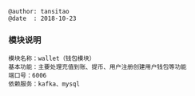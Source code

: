 ```
@author: tansitao
@date  : 2018-10-23
```

### 模块说明 ###
```
模块名称：wallet（钱包模块）
基本功能：主要处理充值到账、提币、用户注册创建用户钱包等功能
端口号：6006
依赖服务：kafka、mysql

```
